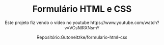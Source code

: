 <h1 align="center">Formulário HTML e CSS</h1>

<p align="center">Este projeto fiz vendo o vídeo no youtube https://www.youtube.com/watch?v=VCsNIRXNsmY</p>

<p align="center">Repositório:Gutoneitzke/formulario-html-css</p>
